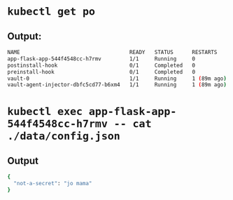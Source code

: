 # `kubectl get po`
## Output:
```bash
NAME                                   READY   STATUS      RESTARTS      AGE
app-flask-app-544f4548cc-h7rmv         1/1     Running     0             94s
postinstall-hook                       0/1     Completed   0             94s
preinstall-hook                        0/1     Completed   0             116s
vault-0                                1/1     Running     1 (89m ago)   6d23h
vault-agent-injector-dbfc5cd77-b6xm4   1/1     Running     1 (89m ago)   6d23h
```
# `kubectl exec app-flask-app-544f4548cc-h7rmv -- cat ./data/config.json`
## Output
```bash
{
  "not-a-secret": "jo mama"
}
```